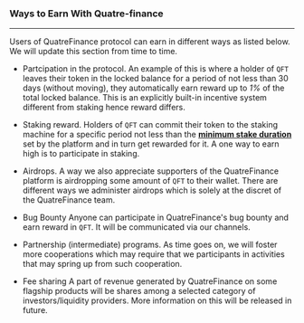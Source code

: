 ### Ways to Earn With Quatre-finance
------------------------------------

Users of QuatreFinance protocol can earn in different ways as listed below. We will update this section from time to time.

- Partcipation in the protocol.
An example of this is where a holder of `QFT` leaves their token in the locked balance for a period of not less than 30 days (without moving), they automatically earn reward up to _1%_ of the total locked balance. This is an explicitly built-in incentive system different from staking hence reward differs.

- Staking reward.
Holders of `QFT` can commit their token to the staking machine for a specific period not less than the **[minimum stake duration]()** set by the platform and in turn get rewarded for it. A one way to earn high is to participate in staking.

- Airdrops.
A way we also appreciate supporters of the QuatreFinance platform is airdropping some amount of `QFT` to their wallet. There are different ways we administer airdrops which is solely at the discret of the QuatreFinance team.

- Bug Bounty
Anyone can participate in QuatreFinance's bug bounty and earn reward in `QFT`. It will be communicated via our channels.

- Partnership (intermediate) programs.
As time goes on, we will foster more cooperations which may require that we participants in activities that may spring up from such cooperation.

- Fee sharing
A part of revenue generated by QuatreFinance on some flagship products will be shares among a selected category of investors/liquidity providers. More information on this will be released in future.  